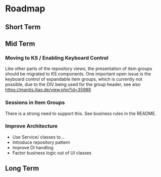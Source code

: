 # Roadmap


## Short Term

## Mid Term

### Moving to KS / Enabling Keyboard Control

Like other parts of the repository views, the presentation of item groups should be migrated to KS components. One important open issue is the keyboard control of expandable item groups, which is currently not possible, due to the DIV being used for the group header, see also https://mantis.ilias.de/view.php?id=35988 

### Sessions in Item Groups

There is a strong need to support this. See business rules in the README.

### Improve Architecture

- Use Service/ classes to...
- Introduce repository pattern
- Improve DI handling
- Factor business logic out of UI classes

## Long Term
